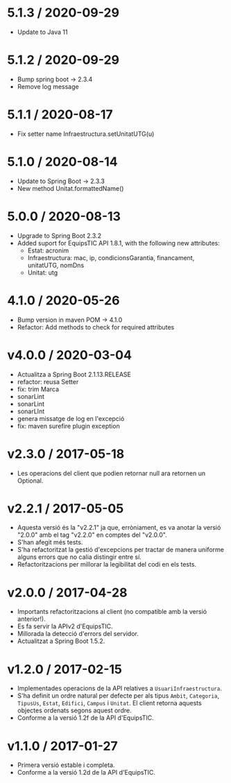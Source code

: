 
5.1.3 / 2020-09-29
==================

  * Update to Java 11

5.1.2 / 2020-09-29
==================

  * Bump spring boot -> 2.3.4
  * Remove log message

5.1.1 / 2020-08-17
==================

  * Fix setter name Infraestructura.setUnitatUTG(u)

5.1.0 / 2020-08-14
==================

  * Update to Spring Boot -> 2.3.3
  * New method Unitat.formattedName()

5.0.0 / 2020-08-13
==================

  * Upgrade to Spring Boot 2.3.2
  * Added suport for EquipsTIC API 1.8.1, with the following new attributes:
    - Estat: acronim
    - Infraestructura: mac, ip, condicionsGarantia, financament, unitatUTG, nomDns
    - Unitat: utg

4.1.0 / 2020-05-26
==================

  * Bump version in maven POM -> 4.1.0
  * Refactor: Add methods to check for required attributes

v4.0.0 / 2020-03-04
===================

  * Actualitza a Spring Boot 2.1.13.RELEASE
  * refactor: reusa Setter
  * fix: trim Marca
  * sonarLint
  * sonarLint
  * sonarLInt
  * genera missatge de log en l'excepció
  * fix: maven surefire plugin exception

v2.3.0 / 2017-05-18
===================

* Les operacions del client que podien retornar null ara retornen un  Optional.

v2.2.1 / 2017-05-05
===================

* Aquesta versió és la "v2.2.1" ja que, erròniament, es va anotar
  la versió "2.0.0" amb el tag "v2.2.0" en comptes del "v2.0.0".
* S'han afegit més tests.
* S'ha refactoritzat la gestió d'excepcions per tractar de manera uniforme
  alguns errors que no calia distingir entre sí.
* Refactoritzacions per millorar la legibilitat del codi en els tests.

v2.0.0 / 2017-04-28
===================

* Importants refactoritzacions al client (no compatible amb la versió anterior!).
* Es fa servir la APIv2 d'EquipsTIC.
* Millorada la detecció d'errors del servidor.
* Actualitzat a Spring Boot 1.5.2.

v1.2.0 / 2017-02-15
===================

 * Implementades operacions de la API relatives a `UsuariInfraestructura`.
 * S'ha definit un ordre natural per defecte per als tipus `Ambit`, `Categoria`,
 `TipusUs`, `Estat`, `Edifici`, `Campus` i `Unitat`. El client retorna aquests objectes ordenats segons aquest ordre.
 * Conforme a la versió 1.2f de la API d'EquipsTIC.

v1.1.0 / 2017-01-27
==================

 * Primera versió estable i completa.
 * Conforme a la versió 1.2d de la API d'EquipsTIC.

